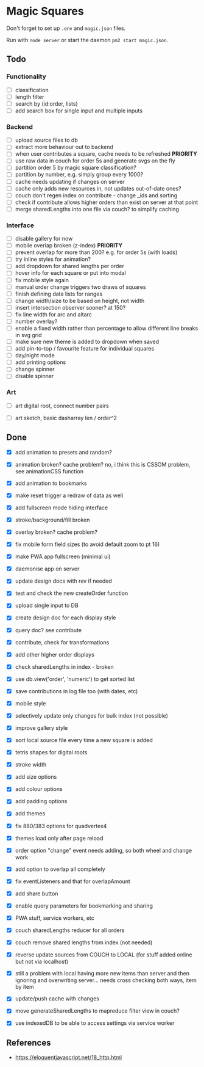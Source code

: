 # Magic Squares

Don't forget to set up `.env` and `magic.json` files.

Run with `node server` or start the daemon `pm2 start magic.json`.



## Todo

### Functionality

- [ ] classification
- [ ] length filter
- [ ] search by (id:order, lists)
- [ ] add search box for single input and multiple inputs

### Backend

- [ ] upload source files to db
- [ ] extract more behaviour out to backend
- [ ] when user contributes a square, cache needs to be refreshed **PRIORITY**
- [ ] use raw data in couch for order 5s and generate svgs on the fly
- [ ] partition order 5 by magic square classification?
- [ ] partition by number, e.g. simply group every 1000?
- [ ] cache needs updating if changes on server
- [ ] cache only adds new resources in, not updates out-of-date ones?
- [ ] couch don't regen index on contribute - change _ids and sorting
- [ ] check if contribute allows higher orders than exist on server at that point
- [ ] merge sharedLengths into one file via couch? to simplify caching

### Interface

- [ ] disable gallery for now
- [ ] mobile overlap broken (z-index) **PRIORITY**
- [ ] prevent overlap for more than 200? e.g. for order 5s (with loads)
- [ ] try inline styles for animation?
- [ ] add dropdown for shared lengths per order
- [ ] hover info for each square or put into modal
- [ ] fix mobile style again
- [ ] manual order change triggers two draws of squares
- [ ] finish defining data lists for ranges
- [ ] change width/size to be based on height, not width
- [ ] insert intersection observer sooner? at 150?
- [ ] fix line width for arc and altarc
- [ ] number overlay?
- [ ] enable a fixed width rather than percentage to allow different line breaks in svg grid
- [ ] make sure new theme is added to dropdown when saved
- [ ] add pin-to-top / favourite feature for individual squares
- [ ] day/night mode
- [ ] add printing options
- [ ] change spinner
- [ ] disable spinner

### Art

- [ ] art digital root, connect number pairs
- [ ] art sketch, basic dasharray len / order^2




## Done

- [x] add animation to presets and random?
- [x] animation broken? cache problem? no, i think this is CSSOM problem, see animationCSS function
- [x] add animation to bookmarks
- [x] make reset trigger a redraw of data as well
- [x] add fullscreen mode hiding interface
- [x] stroke/background/fill broken
- [x] overlay broken? cache problem?
- [x] fix mobile form field sizes (to avoid default zoom to pt 16)
- [x] make PWA app fullscreen (minimal ui)
- [x] daemonise app on server
- [x] update design docs with rev if needed
- [x] test and check the new createOrder function
- [x] upload single input to DB
- [x] create design doc for each display style
- [x] query doc? see contribute
- [x] contribute, check for transformations
- [x] add other higher order displays
- [x] check sharedLengths in index - broken
- [x] use db.view('order', 'numeric') to get sorted list
- [x] save contributions in log file too (with dates, etc)
- [x] mobile style
- [x] selectively update only changes for bulk index (not possible)
- [x] improve gallery style
- [x] sort local source file every time a new square is added
- [x] tetris shapes for digital roots
- [x] stroke width
- [x] add size options
- [x] add colour options
- [x] add padding options
- [x] add themes
- [x] fix 880/383 options for quadvertex4
- [x] themes load only after page reload
- [x] order option "change" event needs adding, so both wheel and change work
- [x] add option to overlap all completely
- [x] fix eventListeners and that for overlapAmount
- [x] add share button
- [x] enable query parameters for bookmarking and sharing
- [x] PWA stuff, service workers, etc
- [x] couch sharedLengths reducer for all orders
- [x] couch remove shared lengths from index (not needed)
- [x] reverse update sources from COUCH to LOCAL (for stuff added online but not via localhost)
- [x] still a problem with local having more new items than server and then ignoring and overwriting server... needs cross checking both ways, item by item
- [x] update/push cache with changes
- [x] move generateSharedLengths to mapreduce filter view in couch?
- [x] use indexedDB to be able to access settings via service worker


## References

- https://eloquentjavascript.net/18_http.html